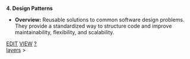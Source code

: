 <br>

**4. Design Patterns**

* **Overview:** Reusable solutions to common software design problems. They provide a standardized way to structure code and improve maintainability, flexibility, and scalability.

<span class="top-right">
<a class="abtn btn" href="http://localhost:3000/code/BLOGIT/layers/design_patterns.md">EDIT</a>
<a class="abtn btn" href="http://localhost:3000/view/BLOGIT/layers/design_patterns.md">VIEW</a>
<a class="abtn btn" href="http://localhost:3000/code/MIG1/help/UsingTheWiki.md">?</a>
</span>
<link rel="stylesheet" href="../styles.css">
<div class="breadcrumb-menu"><a href="../layers/README.md">layers</a> &gt; </div>
